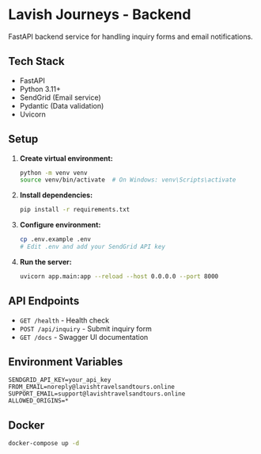 # Lavish Journeys - Backend

FastAPI backend service for handling inquiry forms and email notifications.

## Tech Stack

- FastAPI
- Python 3.11+
- SendGrid (Email service)
- Pydantic (Data validation)
- Uvicorn

## Setup

1. **Create virtual environment:**
   ```bash
   python -m venv venv
   source venv/bin/activate  # On Windows: venv\Scripts\activate
   ```

2. **Install dependencies:**
   ```bash
   pip install -r requirements.txt
   ```

3. **Configure environment:**
   ```bash
   cp .env.example .env
   # Edit .env and add your SendGrid API key
   ```

4. **Run the server:**
   ```bash
   uvicorn app.main:app --reload --host 0.0.0.0 --port 8000
   ```

## API Endpoints

- `GET /health` - Health check
- `POST /api/inquiry` - Submit inquiry form
- `GET /docs` - Swagger UI documentation

## Environment Variables

```env
SENDGRID_API_KEY=your_api_key
FROM_EMAIL=noreply@lavishtravelsandtours.online
SUPPORT_EMAIL=support@lavishtravelsandtours.online
ALLOWED_ORIGINS=*
```

## Docker

```bash
docker-compose up -d
```
